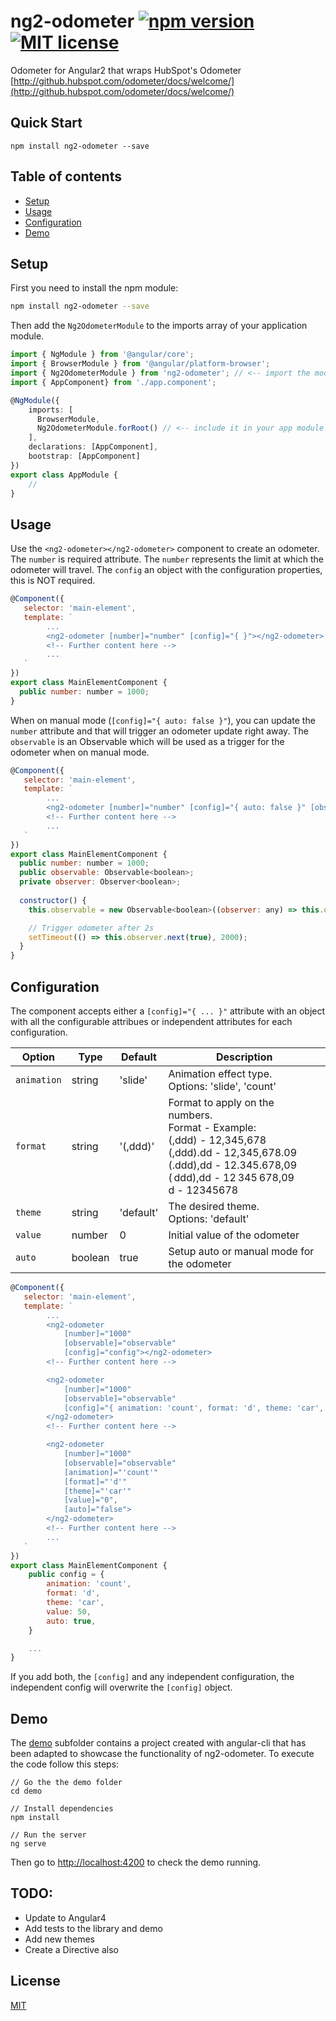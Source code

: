 # ng2-odometer [![npm version](https://img.shields.io/npm/v/ng2-odometer.svg?style=flat)](https://www.npmjs.com/package/ng2-odometer) [![MIT license](http://img.shields.io/badge/license-MIT-brightgreen.svg)](http://opensource.org/licenses/MIT)

Odometer for Angular2 that wraps HubSpot's Odometer [http://github.hubspot.com/odometer/docs/welcome/](http://github.hubspot.com/odometer/docs/welcome/)

## Quick Start

```
npm install ng2-odometer --save
```

## Table of contents

- [Setup](#setup)
- [Usage](#usage)
- [Configuration](#configuration)
- [Demo](#demo)

## Setup

First you need to install the npm module:
```sh
npm install ng2-odometer --save
```

Then add the `Ng2OdometerModule` to the imports array of your application module.

```typescript
import { NgModule } from '@angular/core';
import { BrowserModule } from '@angular/platform-browser';
import { Ng2OdometerModule } from 'ng2-odometer'; // <-- import the module
import { AppComponent} from './app.component';

@NgModule({
    imports: [
      BrowserModule, 
      Ng2OdometerModule.forRoot() // <-- include it in your app module
    ], 
    declarations: [AppComponent],
    bootstrap: [AppComponent]
})
export class AppModule {
    //
}
```

## Usage 

Use the `<ng2-odometer></ng2-odometer>` component to create an odometer. The `number` is required attribute. 
The `number` represents the limit at which the odometer will travel. The `config` an object with the configuration properties, this is NOT required. 

```js
@Component({
   selector: 'main-element',
   template: `
        ...
        <ng2-odometer [number]="number" [config]="{ }"></ng2-odometer>
        <!-- Further content here -->
        ...
   `
})
export class MainElementComponent {
  public number: number = 1000;
}
```

When on manual mode (`[config]="{ auto: false }"`), you can update the `number` attribute and that will trigger an odometer update right away. The `observable` is an Observable which will be used as a trigger for the odometer when on manual mode. 

```js
@Component({
   selector: 'main-element',
   template: `
        ...
        <ng2-odometer [number]="number" [config]="{ auto: false }" [observable]="observable"></ng2-odometer>
        <!-- Further content here -->
        ...
   `
})
export class MainElementComponent {
  public number: number = 1000;
  public observable: Observable<boolean>;
  private observer: Observer<boolean>;
  
  constructor() {
    this.observable = new Observable<boolean>((observer: any) => this.observer = observer).share();

    // Trigger odometer after 2s
    setTimeout(() => this.observer.next(true), 2000);
  }
}
```

## Configuration

The component accepts either a `[config]="{ ... }"` attribute with an object with all the configurable attribues or independent attributes for each configuration.

| Option        | Type      | Default     | Description   |
| --------------| --------- | ----------- |-------------- |
| `animation`   | string    | 'slide'     | Animation effect type. <br> Options: 'slide', 'count'
| `format`      | string    | '(,ddd)'    | Format to apply on the numbers. <br> Format - Example: <br> (,ddd) - 12,345,678 <br> (,ddd).dd - 12,345,678.09 <br> (.ddd),dd - 12.345.678,09 <br> ( ddd),dd - 12 345 678,09 <br> d         -  12345678
| `theme`       | string    | 'default'   | The desired theme. <br> Options: 'default'
| `value`       | number    | 0           | Initial value of the odometer
| `auto`        | boolean   | true        | Setup auto or manual mode for the odometer

```js
@Component({
   selector: 'main-element',
   template: `
        ...
        <ng2-odometer 
            [number]="1000" 
            [observable]="observable" 
            [config]="config"></ng2-odometer>
        <!-- Further content here -->

        <ng2-odometer 
            [number]="1000" 
            [observable]="observable"
            [config]="{ animation: 'count', format: 'd', theme: 'car', value: 50, auto: false }">
        </ng2-odometer>
        <!-- Further content here -->

        <ng2-odometer 
            [number]="1000"  
            [observable]="observable"
            [animation]="'count'"
            [format]="'d'"
            [theme]="'car'"
            [value]="0",
            [auto]="false">
        </ng2-odometer>
        <!-- Further content here -->
        ...
   `
})
export class MainElementComponent {
    public config = {
        animation: 'count', 
        format: 'd', 
        theme: 'car', 
        value: 50,
        auto: true,
    }

    ...
}
```

If you add both, the `[config]` and any independent configuration, the independent config will overwrite the `[config]` object.

## Demo

The [demo](demo) subfolder contains a project created with angular-cli that has been adapted to showcase the functionality of ng2-odometer.
To execute the code follow this steps:

```
// Go the the demo folder
cd demo

// Install dependencies
npm install

// Run the server
ng serve
```

Then go to [http://localhost:4200](http://localhost:4200/) to check the demo running.

## TODO:

* Update to Angular4
* Add tests to the library and demo
* Add new themes
* Create a Directive also

## License

[MIT](LICENSE)
